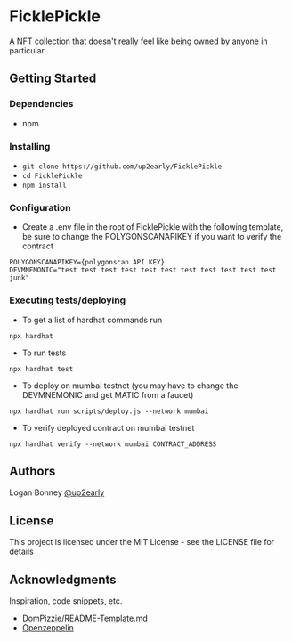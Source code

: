 # FicklePickle
A NFT collection that doesn't really feel like being owned by anyone in particular.

## Getting Started

### Dependencies

* npm

### Installing

* ```git clone https://github.com/up2early/FicklePickle```
* ```cd FicklePickle```
* ```npm install```

### Configuration
* Create a .env file in the root of FicklePickle with the following template, be sure to change the POLYGONSCANAPIKEY if you want to verify the contract
```
POLYGONSCANAPIKEY={polygonscan API KEY}
DEVMNEMONIC="test test test test test test test test test test test junk"
```

### Executing tests/deploying

* To get a list of hardhat commands run
```
npx hardhat
```
* To run tests
```
npx hardhat test
```
* To deploy on mumbai testnet (you may have to change the DEVMNEMONIC and get MATIC from a faucet)
```
npx hardhat run scripts/deploy.js --network mumbai
```
* To verify deployed contract on mumbai testnet
```
npx hardhat verify --network mumbai CONTRACT_ADDRESS
```

## Authors

Logan Bonney [@up2early](https://twitter.com/loganinak)

## License

This project is licensed under the MIT License - see the LICENSE file for details

## Acknowledgments

Inspiration, code snippets, etc.
* [DomPizzie/README-Template.md](https://gist.github.com/DomPizzie/7a5ff55ffa9081f2de27c315f5018afc)
* [Openzeppelin](openzeppelin.com)
